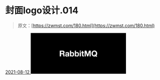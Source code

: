 <!--yml
category: 未分类
date: 0001-01-01 00:00:00
-->

# 封面logo设计.014

> 原文：[https://zwmst.com/180.html](https://zwmst.com/180.html)

   [ <time datetime="2021-08-12T09:32:49+08:00"> 2021-08-12 </time> ](https://zwmst.com/%e5%b0%81%e9%9d%a2logo%e8%ae%be%e8%ae%a1-014-3)  [![](img/2fef8562869bb1997cd37641e7962a6f.png)](https://zwmst.com/wp-content/uploads/2021/08/1628731969-77527c2ec696606.jpeg)